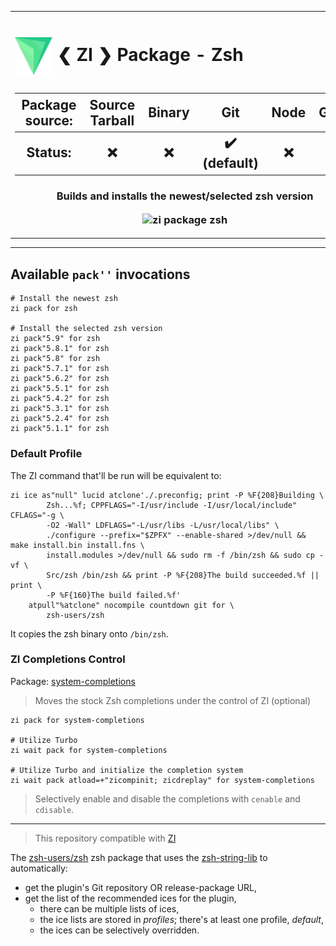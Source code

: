 <div align="center" width="100%"><table><tr><td>
  <h1><a target="_self" href="https://github.com/z-shell/zi/">
    <img align="center" src="https://github.com/z-shell/zi/raw/main/docs/images/logo.svg" alt="ZI Logo" width="60px" height="60px" /></a>
    ❮ ZI ❯ Package - Zsh </h1>

<h2 align="center">

| **Package source:** | Source Tarball | Binary |             Git              | Node | Gem |
| :-----------------: | :------------: | :----: | :--------------------------: | :--: | :-: |
|     **Status:**     |      :x:       |  :x:   | :heavy_check_mark: (default) | :x:  | :x: |

</h2>
  <h3 align="center">
  <p> Builds and installs the newest/selected zsh version </p>
  <p><img align="center" src="https://user-images.githubusercontent.com/59910950/161060980-8bc70578-e086-4a51-8cd4-ed3d7289f216.gif" width="100%" height="auto" alt="zi package zsh" /></p>
  </h3>
</td></tr></table></div><hr />

## Available `pack''` invocations

```shell
# Install the newest zsh
zi pack for zsh

# Install the selected zsh version
zi pack"5.9" for zsh
zi pack"5.8.1" for zsh
zi pack"5.8" for zsh
zi pack"5.7.1" for zsh
zi pack"5.6.2" for zsh
zi pack"5.5.1" for zsh
zi pack"5.4.2" for zsh
zi pack"5.3.1" for zsh
zi pack"5.2.4" for zsh
zi pack"5.1.1" for zsh
```

### Default Profile

The ZI command that'll be run will be equivalent to:

```shell
zi ice as"null" lucid atclone'./.preconfig; print -P %F{208}Building \
        Zsh...%f; CPPFLAGS="-I/usr/include -I/usr/local/include" CFLAGS="-g \
        -O2 -Wall" LDFLAGS="-L/usr/libs -L/usr/local/libs" \
        ./configure --prefix="$ZPFX" --enable-shared >/dev/null && make install.bin install.fns \
        install.modules >/dev/null && sudo rm -f /bin/zsh && sudo cp -vf \
        Src/zsh /bin/zsh && print -P %F{208}The build succeeded.%f || print \
        -P %F{160}The build failed.%f'
    atpull"%atclone" nocompile countdown git for \
        zsh-users/zsh
```

It copies the zsh binary onto `/bin/zsh`.

### ZI Completions Control

Package: [system-completions](https://github.com/z-shell/system-completions)

> Moves the stock Zsh completions under the control of ZI (optional)

```shell
zi pack for system-completions

# Utilize Turbo
zi wait pack for system-completions

# Utilize Turbo and initialize the completion system
zi wait pack atload=+"zicompinit; zicdreplay" for system-completions
```

> Selectively enable and disable the completions with `cenable` and `cdisable`.

---

> This repository compatible with [ZI](https://github.com/z-shell/zi)

The [zsh-users/zsh](https://github.com/zsh-users/zsh) zsh package that uses the [zsh-string-lib](https://github.com/z-shell/zsh-string-lib) to automatically:

- get the plugin's Git repository OR release-package URL,
- get the list of the recommended ices for the plugin,
  - there can be multiple lists of ices,
  - the ice lists are stored in _profiles_; there's at least one profile, _default_,
  - the ices can be selectively overridden.
